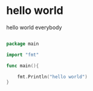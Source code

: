 # hello world

hello world everybody

```go

package main

import "fmt"

func main(){

    fmt.Println("hello world")
}


```